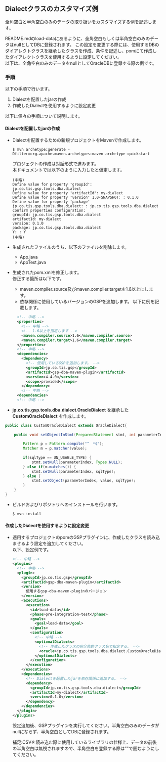 ## Dialectクラスのカスタマイズ例

全角空白と半角空白のみのデータの取り扱いをカスタマイズする例を記述します。

README.mdのload-dataにあるように、全角空白もしくは半角空白のみのデータはnullとしてDBに登録されます。
この設定を変更する際には、使用するDBのダイアレクトクラスを継承したクラスを作成、条件を記述し、pomにて作成したダイアレクトクラスを使用するように設定してください。  
以下は、全角空白のみのデータをnullとしてOracleDBに登録する際の例です。

### 手順
以下の手順で行います。
1. Dialectを配置したjarの作成
2. 作成したDialectを使用するように設定変更

以下に個々の手順について説明します。

#### Dialectを配置したjarの作成
* Dialectを配置するための新規プロジェクトをMavenで作成します。
  ```
  $ mvn archetype:generate -Dfilter=org.apache.maven.archetypes:maven-archetype-quickstart
  ```
  プロジェクトの作成は対話形式で進みます。  
  本ドキュメントでは以下のように入力したと仮定します。
  ```
  (中略)
  Define value for property 'groupId': jp.co.tis.gsp.tools.dba.dialect
  Define value for property 'artifactId': my-dialect
  Define value for property 'version' 1.0-SNAPSHOT: : 0.1.0
  Define value for property 'package' jp.co.tis.gsp.tools.dba.dialect: : jp.co.tis.gsp.tools.dba.dialect
  Confirm properties configuration:
  groupId: jp.co.tis.gsp.tools.dba.dialect
  artifactId: my-dialect
  version: 0.1.0
  package: jp.co.tis.gsp.tools.dba.dialect
  Y: : Y
  (中略)
  ```
* 生成されたファイルのうち、以下のファイルを削除します。
  * App.java
  * AppTest.java
* 生成されたpom.xmlを修正します。  
  修正する箇所は以下です。
  * maven.compiler.source及びmaven.compiler.targetを1.6以上にします。
  * 依存関係に使用しているバージョンのGSPを追加します。
  以下に例を記載します。
  ```xml
    <!-- 中略 -->
    <properties>
      <!-- 中略 -->
      <!-- 1.6以上を指定します -->
      <maven.compiler.source>1.6</maven.compiler.source>
      <maven.compiler.target>1.6</maven.compiler.target>
    </properties>
    <!-- 中略 -->
    <dependencies>
      <dependency>
        <!-- 使用しているGSPを追加します。 -->
        <groupId>jp.co.tis.gsp</groupId>
        <artifactId>gsp-dba-maven-plugin</artifactId>
        <version>4.4.0</version>
        <scope>provided</scope>
      </dependency>
      <!-- 中略 -->
    <dependencies>
    <!-- 中略 -->
  ```

*  **jp.co.tis.gsp.tools.dba.dialect.OracleDialect** を継承した **CustomOracleDialect** を作成します。
  ```java
  public class CustomOracleDialect extends OracleDialect{
      
      public void setObjectInStmt(PreparedStatement stmt, int parameterIndex, String value, int sqlType) throws SQLException {
          
          Pattern p = Pattern.compile("^　*$");
          Matcher m = p.matcher(value);
          
          if(sqlType == UN_USABLE_TYPE) {
              stmt.setNull(parameterIndex, Types.NULL);
          } else if(m.matches()) {
              stmt.setNull(parameterIndex, sqlType);
          } else {
              stmt.setObject(parameterIndex, value, sqlType);
          }
      }
  }
  ```

* ビルドおよびリポジトリへのインストールを行います。
  ```
  $ mvn install
  ```

#### 作成したDialectを使用するように設定変更
* 適用するプロジェクトのpomのGSPプラグインに、作成したクラスを読み込ませるよう設定を追加してください。  
以下、設定例です。
  ```xml
  <!-- 中略 -->
  <plugins>
    <!-- 中略 -->
    <plugin>
      <groupId>jp.co.tis.gsp</groupId>
      <artifactId>gsp-dba-maven-plugin</artifactId>
      <version>
        使用するgsp-dba-maven-pluginのバージョン
      </version>
      <executions>
        <execution>
          <id>load-data</id>
          <phase>pre-integration-test</phase>
          <goals>
            <goal>load-data</goal>
          </goals>
          <configuration>
            <!-- 中略 -->
            <optionalDialects>
              <!-- 作成したクラスの完全修飾クラス名で指定する。 -->
              <oracle>jp.co.tis.gsp.tools.dba.dialect.CustomOracleDialect</oracle>
            </optionalDialects>
          </configuration>
        </execution>
      </executions>
      <dependencies>
        <!-- Dialectを配置したjarを依存関係に追加する。 -->
        <dependency>
          <groupId>jp.co.tis.gsp.tools.dba.dialect</groupId>
          <artifactId>my-dialect</artifactId>
          <version>0.1.0</version>
        </dependency>
      </dependencies>
    </plugin>
  </plugins>
  ```

  設定追加後、GSPプラグインを実行してください。半角空白のみのデータがnullにならず、半角空白としてDBに登録されます。

  補足:CSVを読み込む際に使用しているライブラリの仕様上、データの前後の半角空白は無視されますので、半角空白を登録する際は""で囲むようにしてください。
